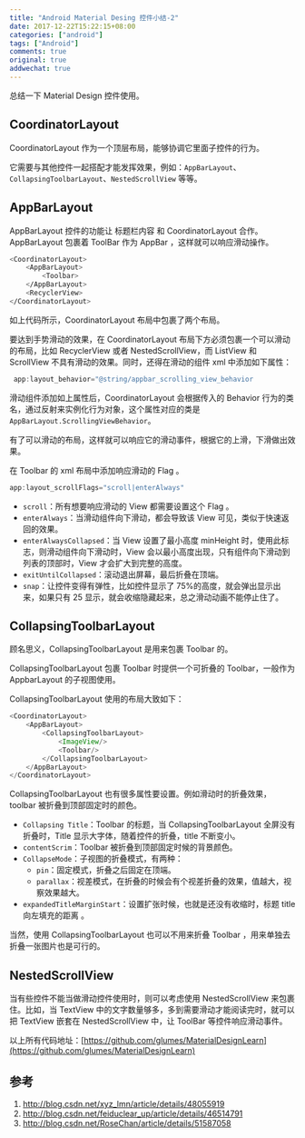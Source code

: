 ```yaml
---
title: "Android Material Desing 控件小结-2"
date: 2017-12-22T15:22:15+08:00
categories: ["android"]
tags: ["Android"]
comments: true
original: true
addwechat: true
---
```



总结一下 Material Design 控件使用。

<!--more-->


## CoordinatorLayout

CoordinatorLayout 作为一个顶层布局，能够协调它里面子控件的行为。

它需要与其他控件一起搭配才能发挥效果，例如：`AppBarLayout`、`CollapsingToolbarLayout`、`NestedScrollView` 等等。

## AppBarLayout

AppBarLayout 控件的功能让 标题栏内容 和 CoordinatorLayout 合作。AppBarLayout 包裹着 ToolBar 作为 AppBar ，这样就可以响应滑动操作。

``` sh
<CoordinatorLayout>
	<AppBarLayout>
		<Toolbar>
	</AppBarLayout>
	<RecyclerView>
</CoordinatorLayout>
```

如上代码所示，CoordinatorLayout 布局中包裹了两个布局。

要达到手势滑动的效果，在 CoordinatorLayout 布局下方必须包裹一个可以滑动的布局，比如 RecyclerView 或者 NestedScrollView，而 ListView 和 ScrollView 不具有滑动的效果。同时，还得在滑动的组件 xml 中添加如下属性：
``` java
 app:layout_behavior="@string/appbar_scrolling_view_behavior
```

滑动组件添加如上属性后，CoordinatorLayout 会根据传入的 Behavior 行为的类名，通过反射来实例化行为对象，这个属性对应的类是`AppBarLayout.ScrollingViewBehavior`。

有了可以滑动的布局，这样就可以响应它的滑动事件，根据它的上滑，下滑做出效果。

在 Toolbar 的 xml 布局中添加响应滑动的 Flag 。
``` java
app:layout_scrollFlags="scroll|enterAlways"
```

*	`scroll`：所有想要响应滑动的 View 都需要设置这个 Flag 。
*	`enterAlways`：当滑动组件向下滑动，都会导致该 View 可见，类似于快速返回的效果。
*	`enterAlwaysCollapsed`：当 View 设置了最小高度 minHeight 时，使用此标志，则滑动组件向下滑动时，View 会以最小高度出现，只有组件向下滑动到列表的顶部时，View 才会扩大到完整的高度。
*	`exitUntilCollapsed`：滚动退出屏幕，最后折叠在顶端。
*	`snap`：让控件变得有弹性，比如控件显示了 75%的高度，就会弹出显示出来，如果只有 25 显示，就会收缩隐藏起来，总之滑动动画不能停止住了。



## CollapsingToolbarLayout

顾名思义，CollapsingToolbarLayout 是用来包裹 Toolbar 的。

CollapsingToolbarLayout 包裹 Toolbar 时提供一个可折叠的 Toolbar，一般作为 AppbarLayout 的子视图使用。


CollapsingToolbarLayout 使用的布局大致如下：
``` java
<CoordinatorLayout>
	<AppBarLayout>
		<CollapsingToolbarLayout>
			<ImageView/>
			<Toolbar/>
		</CollapsingToolbarLayout>
	</AppBarLayout>
</CoordinatorLayout>
```

CollapsingToolbarLayout 也有很多属性要设置。例如滑动时的折叠效果，toolbar 被折叠到顶部固定时的颜色。

*	`Collapsing Title`：Toolbar 的标题，当 CollapsingToolbarLayout 全屏没有折叠时，Title 显示大字体，随着控件的折叠，title 不断变小。
*	`contentScrim`：Toolbar 被折叠到顶部固定时候的背景颜色。
*	`CollapseMode`：子视图的折叠模式，有两种：
	*	`pin`：固定模式，折叠之后固定在顶端。
	*	`parallax`：视差模式，在折叠的时候会有个视差折叠的效果，值越大，视察效果越大。
* `expandedTitleMarginStart`：设置扩张时候，也就是还没有收缩时，标题 title 向左填充的距离 。

当然，使用 CollapsingToolbarLayout 也可以不用来折叠 Toolbar ，用来单独去折叠一张图片也是可行的。

## NestedScrollView

当有些控件不能当做滑动控件使用时，则可以考虑使用 NestedScrollView 来包裹住。比如，当 TextView 中的文字数量够多，多到需要滑动才能阅读完时，就可以把 TextView 嵌套在 NestedScrollView 中，让 ToolBar 等控件响应滑动事件。

以上所有代码地址：[https://github.com/glumes/MaterialDesignLearn](https://github.com/glumes/MaterialDesignLearn)


## 参考

1. http://blog.csdn.net/xyz_lmn/article/details/48055919
2. http://blog.csdn.net/feiduclear_up/article/details/46514791
3. http://blog.csdn.net/RoseChan/article/details/51587058



